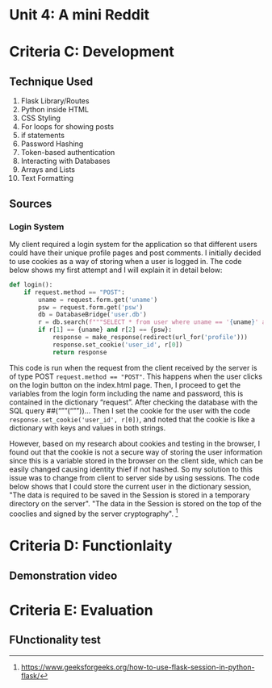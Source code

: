 # Unit 4: A mini Reddit


# Criteria C: Development

## Technique Used
1. Flask Library/Routes
2. Python inside HTML
3. CSS Styling
4. For loops for showing posts
5. if statements
6. Password Hashing
7. Token-based authentication
8. Interacting with Databases
9. Arrays and Lists
10. Text Formatting

## Sources

### Login System

My client required a login system for the application so that different users could have their unique profile pages and post comments. I initially decided to use cookies as a way of storing when a user is logged in. The code below shows my first attempt and I will explain it in detail below:

```.py
def login():
    if request.method == "POST":
        uname = request.form.get('uname')
        psw = request.form.get('psw')
        db = DatabaseBridge('user.db')
        r = db.search(f"""SELECT * from user where uname == '{uname}' and psw == '{psw}'""")
        if r[1] == {uname} and r[2] == {psw}:
            response = make_response(redirect(url_for('profile')))
            response.set_cookie('user_id', r[0])
            return response
```
This code is run when the request from the client received by the server is of type POST ```request.method == "POST"```. This happens when the user clicks on the login button on the index.html page. Then, I proceed to get the variables from the login form including the name and password, this is contained in the dictionary “request”. After checking the database with the SQL query ##(“””(“””))... Then I set the cookie for the user with the code ``` response.set_cookie('user_id', r[0]) ```, and noted that the cookie is like a dictionary with keys and values in both strings.

However, based on my research about cookies and testing in the browser, I found out that the cookie is not a secure way of storing the user information since this is a variable stored in the browser on the client side, which can be easily changed causing identity thief if not hashed. So my solution to this issue was to change from client to server side by using sessions. The code below shows that I could store the current user in the dictionary session, "The data is required to be saved in the Session is stored in a temporary directory on the server". "The data in the Session is stored on the top of the cooclies and signed by the server cryptography". [^1]



# Criteria D: Functionlaity

## Demonstration video


# Criteria E: Evaluation

## FUnctionality test


[^1]: https://www.geeksforgeeks.org/how-to-use-flask-session-in-python-flask/

